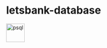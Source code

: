 # letsbank-database

<img src="https://cdn.icon-icons.com/icons2/2415/PNG/512/postgresql_plain_wordmark_logo_icon_146390.png" alt="psql" style="height: 50px; width:50px;"/>
